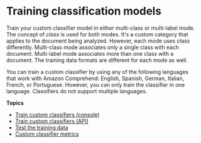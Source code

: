 # Training classification models<a name="training-classifier-model"></a>

Train your custom classifier model in either multi\-class or multi\-label mode\. The concept of *class* is used for both modes\. It's a custom category that applies to the document being analyzed\. However, each mode uses class differently\. Multi\-class mode associates only a single class with each document\. Multi\-label mode associates more than one class with a document\. The training data formats are different for each mode as well\. 

You can train a custom classifier by using any of the following languages that work with Amazon Comprehend: English, Spanish, German, Italian, French, or Portuguese\. However, you can only train the classifier in one language\. Classifiers do not support multiple languages\.

**Topics**
+ [Train custom classifiers \(console\)](create-custom-classifier-console.md)
+ [Train custom classifiers \(API\)](train-custom-classifier-api.md)
+ [Test the training data](testing-the-model.md)
+ [Custom classifier metrics](cer-doc-class.md)